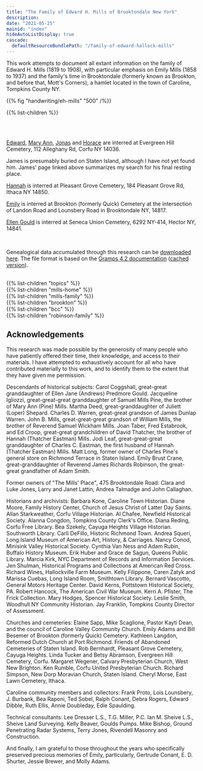 ```yaml
---
title: "The Family of Edward H. Mills of Brooktondale New York"
description: 
date: "2021-05-25"
mainid: "index" 
hideAutoListDisplay: true
cascade:
  defaultResourceBundlePath: "/family-of-edward-hallock-mills"
---
```


This work attempts to document all extant information on the family of Edward H. Mills (1819 to 1908), with particular emphasis on Emily Mills (1858 to 1937) and the family's time in Brooktondale (formerly known as Brookton, and before that, Mott's Corners), a hamlet located in the town of Caroline, Tompkins County NY.

<!--more-->

{{% fig "handwriting/eh-mills" "500" /%}}

{{% list-children %}}

<br/>
<br/>

[Edward](https://www.findagrave.com/memorial/75958691/edward-h-mills), [Mary Ann](https://www.findagrave.com/memorial/75958702/mary-ann-mills), [Jonas](https://www.findagrave.com/memorial/75958930/jonas-e-mills ) and [Horace](https://www.findagrave.com/memorial/75958913/horace-f-mills) are interred at Evergreen Hill Cemetery, 112 Alleghany Rd, Corfu NY 14036.

James is presumably buried on Staten Island, although I have not yet found him. James' page linked above summarizes my search for his final resting place.

[Hannah](https://www.findagrave.com/memorial/168944385/hannah-mills) is interred at Pleasant Grove Cemetery, 184 Pleasant Grove Rd, Ithaca NY 14850.

[Emily](https://www.findagrave.com/memorial/160363879/mary-emily-mills) is interred at Brookton (formerly Quick) Cemetery at the intersection of Landon Road and Lounsbery Road in Brooktondale NY, 14817.

[Ellen Gould](https://www.findagrave.com/memorial/35944445/ellen-jane-predmore) is interred at Seneca Union Cemetery, 6292 NY-414, Hector NY, 14841.

<br/>

Genealogical data accumulated through this research can be <a href="data/genealogy-data.csv">downloaded here</a>. The file format is based on the [Gramps 4.2 documentation](https://gramps-project.org/wiki/index.php/Gramps_4.2_Wiki_Manual_-_Manage_Family_Trees:_CSV_Import_and_Export) ([cached version](/data/gramps-project.org-CSV-Import.pdf)).

<br/>
{{% list-children "topics" %}}
<br/>
{{% list-children "mills-home" %}}
<br/>
{{% list-children "mills-family" %}}
<br/>
{{% list-children "brookton" %}}
<br/>
{{% list-children "bcc" %}}
<br/>
{{% list-children "robinson-family" %}}

## Acknowledgements

This research was made possible by the generosity of many people who have patiently offered their time, their knowledge, and access to their materials. I have attempted to exhaustively account for all who have contributed materially to this work, and to identify them to the extent that they have given me permission.

Descendants of historical subjects: Carol Coggshall, great-great granddaughter of Ellen Jane (Andrews) Predmore Gould. Jacqueline Igliozzi, great-great-great granddaughter of Samuel Mills Pine, the brother of Mary Ann (Pine) Mills. Martha Deed, great-granddaughter of Juliett (Loper) Shepard. Charles D. Warren, great-great grandson of James Dunlap Warren. John B. Mills, great-great-great grandson of William Mills, the brother of Reverend Samuel Wickham Mills. Joan Taber, Fred Estabrook, and Ed Croop, great-great grandchildren of David Thatcher, the brother of Hannah (Thatcher Eastman) Mills. Jodi Leaf, great-great-great granddaughter of Charles C. Eastman, the first husband of Hannah (Thatcher Eastman) Mills. Matt Long, former owner of Charles Pine's general store on Richmond Terrace in Staten Island. Emily Brust Crane, great-granddaughter of Reverend James Richards Robinson, the great-great grandfather of Adam Smith. 

Former owners of "The Mills' Place", 475 Brooktondale Road: Clara and Luke Jones, Larry and Janet Lattin, Andrea Talmadge and John Callaghan.

Historians and archivists: Barbara Kone, Caroline Town Historian. Diane Moore, Family History Center, Church of Jesus Christ of Latter Day Saints.  Allan Starkweather, Corfu Village Historian. Al Chafee, Newfield Historical Society. Alanna Congdon, Tompkins County Clerk's Office. Diana Reding, Corfu Free Library. Bea Szekely, Cayuga Heights Village Historian. Southworth Library. Carli DeFillo, Historic Richmond Town. Andrea Squeri, Long Island Museum of American Art, History, & Carriages. Nancy Conod, Minisink Valley Historical Society. Cynthia Van Ness and Adam Rubin, Buffalo History Museum. Erik Huber and Grace de Sagun, Queens Public Library. Marcia Kirk, NYC Department of Records and Information Services. Jen Shulman, Historical Programs and Collections at American Red Cross. Richard Wines, Hallockville Farm Museum. Kelly Filippone, Caren Zatyk and Marissa Cuebas, Long Island Room, Smithtown Library. Bernard Vascotto, General Motors Heritage Center. David Kerns, Pottstown Historical Society, PA. Robert Hancock, The American Civil War Museum. Kerri A. Pfister, The Frick Collection. Mary Hodges, Spencer Historical Society. Leslie Smith, Woodhull NY Community Historian. Jay Franklin, Tompkins County Director of Assessment.

Churches and cemeteries: Elaine Sapp, Mike Scaglione, Pastor Kayti Dean, and the council of Caroline Valley Community Church. Emily Adams and Bill Besemer of Brookton (formerly Quick) Cemetery. Kathleen Langdon, Reformed Dutch Church at Port Richmond. Friends of Abandoned Cemeteries of Staten Island. Rob Bernhardt, Pleasant Grove Cemetery, Cayuga Heights. Linda Tucker and Betsy Abramson, Evergreen Hill Cemetery, Corfu. Margaret Wegener, Calvary Presbyterian Church, West New Brighton. Ken Rumble, Corfu United Presbyterian Church. Richard Simpson, New Dorp Moravian Church, Staten Island. Cheryl Morse, East Lawn Cemetery, Ithaca. 

Caroline community members and collectors: Frank Proto, Lois Lounsbery, J. Burbank, Bea Raponi, Ted Sobel, Ralph Conant, Debra Rogers, Edward Dibble, Ruth Ellis, Annie Doubleday, Edie Spaulding.

Technical consultants: Lee Dresser L.S., T.G. Miller, P.C. Ian M. Sheive L.S., Sheive Land Surveying. Kelly Beaver, Goulds Pumps. Mike Bishop, Ground Penetrating Radar Systems, Terry Jones, Rivendell Masonry and Construction. 

And finally, I am grateful to those throughout the years who specifically preserved precious memories of Emily, particularly, Gertrude Conant, E. D. Shurter, Jessie Brewer, and Molly Adams.



